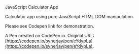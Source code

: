 JavaScript Calculator App

Calculator app using pure JavaScript HTML DOM manipulation.

Please see Codepen link for demonstration.

A Pen created on CodePen.io. Original URL: [https://codepen.io/synerjay/pen/eYdypLa](https://codepen.io/synerjay/pen/eYdypLa).


